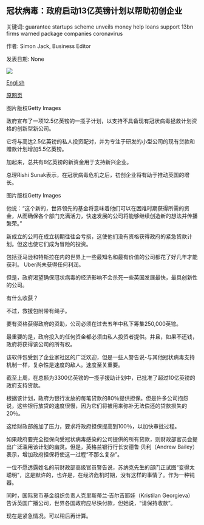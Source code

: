 ## 冠状病毒：政府启动13亿英镑计划以帮助初创企业

关键词: guarantee startups scheme unveils money help loans support 13bn firms warned package companies coronavirus

作者: Simon Jack, Business Editor

发表日期: None

![](https://ichef.bbci.co.uk/news/1024/branded_news/2549/production/_111854590_gettyimages-1167549790.jpg)

[English](Coronavirus%3A%20Government%20unveils%20%C2%A31.3bn%20scheme%20to%20help%20start-ups.md)

[原网页](https://www.bbc.com/news/business-52348409)

图片版权Getty Images

政府宣布了一项12.5亿英镑的一揽子计划，以支持不具备现有冠状病毒拯救计划资格的创新型新公司。

它将与高达2.5亿英镑的私人投资配对，并为专注于研发的小型公司的现有贷款和赠款计划增加5.5亿英镑。

加起来，总共有8亿英镑的新资金用于支持新兴企业。

总理Rishi Sunak表示，在冠状病毒危机之后，初创企业将有助于推动英国的增长。

图片版权Getty Images

他说：“这个新的，世界领先的基金将意味着他们可以在困难时期获得所需的资金，从而确保各个部门充满活力，快速发展的公司将能够继续创造新的想法并传播繁荣。”

新成立的公司在成立初期往往会亏损，这使他们没有资格获得政府的紧急贷款计划。但这也使它们成为冒险的投资。

包括亚马逊和特斯拉在内的世界上一些最知名和最有价值的公司都花了好几年才能获利。 Uber尚未获得任何利润。

但是，政府渴望确保冠状病毒的经济影响不会杀死一些英国发展最快，最具创新性的公司。

有什么收获？

不过，救援包附带有绳子。

要有资格获得政府的资助，公司必须在过去五年中私下筹集250,000英镑。

最重要的是，政府投入的任何资金都必须由私人投资者提供。并且，如果不还钱，政府将获得该公司的所有权。

该软件包受到了企业家社区的广泛欢迎，但是一些人警告说-与其他冠状病毒支持机制一样，复杂性是速度的敌人。速度至关重要。

截至上周，在总额为3300亿英镑的一揽子援助计划中，已批准了超过10亿英镑的政府支持贷款。

根据该计划，政府为银行发放的每笔贷款的80％提供担保。但是许多公司抱怨说，这些银行放贷的速度很慢，因为它们将被用来弥补无法偿还的贷款损失的20％。

这给财政部施加了压力，要求将政府担保提高到100％，以加快审批过程。

如果政府要完全担保向受冠状病毒感染的公司提供的所有贷款，则财政部官员会提出广泛滥用该计划的幽灵。但是，英格兰银行行长安德鲁·贝利（Andrew Bailey）表示，增加政府担保将使这一过程“不那么复杂”。

一位不愿透露姓名的前财政部高级官员警告说，苏纳克先生的部门正试图“变得太聪明”，这是默许的，也许是，在经济危机时期，没有这样的事情了。作为一种钝器。

同时，国际货币基金组织负责人克里斯蒂兰·吉尔吉耶娃（Kristilan Georgieva）告诉英国广播公司，世界各国政府应尽快付款，但她说，“请保持收款”。

现在是紧急情况。可以稍后再计算。
